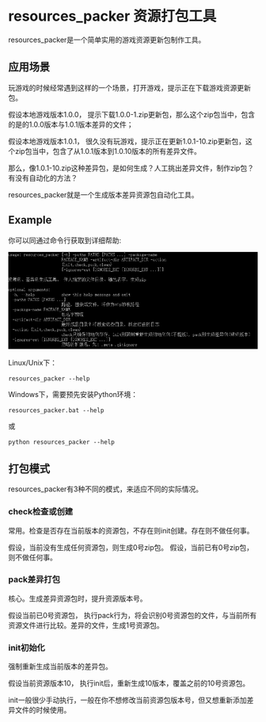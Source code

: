 # resources_packer 资源打包工具

resources_packer是一个简单实用的游戏资源更新包制作工具。


## 应用场景

玩游戏的时候经常遇到这样的一个场景，打开游戏，提示正在下载游戏资源更新包。

假设本地游戏版本1.0.0， 提示下载1.0.0-1.zip更新包，那么这个zip包当中，包含的是的1.0.0版本与1.0.1版本差异的文件；

假设本地游戏版本1.0.1， 很久没有玩游戏，提示正在更新1.0.1-10.zip更新包，这个zip包当中，包含了从1.0.1版本到1.0.10版本的所有差异文件。

那么，像1.0.1-10.zip这种差异包，是如何生成？人工挑出差异文件，制作zip包？有没有自动化的方法？

resources_packer就是一个生成版本差异资源包自动化工具。


## Example


你可以同通过命令行获取到详细帮助:

![screenshot.png](screenshot.png)

Linux/Unix下：
```shell
resources_packer --help
```

Windows下，需要预先安装Python环境：
```shell
resources_packer.bat --help
```
或
```shell
python resources_packer --help
```

## 打包模式

resources_packer有3种不同的模式，来适应不同的实际情况。

### check检查或创建
常用。检查是否存在当前版本的资源包，不存在则init创建。存在则不做任何事。

假设，当前没有生成任何资源包，则生成0号zip包。
假设，当前已有0号zip包，则不做任何事。

### pack差异打包
核心。生成差异资源包时，提升资源版本号。

假设当前已0号资源包， 执行pack行为，将会识别0号资源包的文件，与当前所有资源文件进行比较。差异的文件，生成1号资源包。


### init初始化

强制重新生成当前版本的差异包。

假设当前资源版本10， 执行init后，重新生成10版本，覆盖之前的10号资源包。

init一般很少手动执行，一般在你不想修改当前资源包版本号，但又想重新添加差异文件的时候使用。
